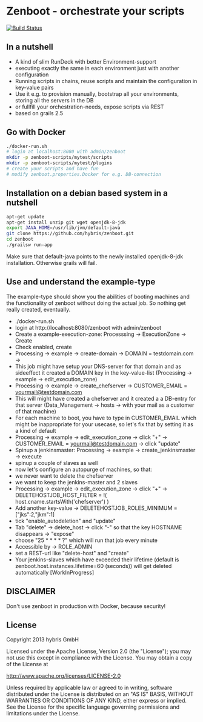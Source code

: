 Zenboot - orchestrate your scripts
==================================
[![Build Status](https://travis-ci.org/hybris/zenboot.png?branch=master)](https://travis-ci.org/hybris/zenboot)

## In a nutshell ##
* A kind of slim RunDeck with better Environment-support
* executing exactly the same in each environment just with another configuration
* Running scripts in chains, reuse scripts and maintain the configuration in key-value pairs
* Use it e.g. to provision manually, bootstrap all your environments, storing
all the servers in the DB
* or fullfill your orchestration-needs, expose scripts via REST
* based on grails 2.5

## Go with Docker

``` bash
./docker-run.sh
# login at localhost:8080 with admin/zenboot
mkdir -p zenboot-scripts/mytest/scripts
mkdir -p zenboot-scripts/mytest/plugins
# create your scripts and have fun
# modify zenboot.properties.Docker for e.g. DB-connection
```

## Installation on a debian based system in a nutshell ##

``` bash
apt-get update
apt-get install unzip git wget openjdk-8-jdk
export JAVA_HOME=/usr/lib/jvm/default-java
git clone https://github.com/hybris/zenboot.git
cd zenboot
./grailsw run-app
```

Make sure that default-java points to the newly installed openjdk-8-jdk installation. Otherwise grails will fail.

## Use and understand the example-type
The example-type should show you the abilities of booting machines and the functionality
of zenboot without doing the actual job. So nothing get really created, eventually.
* ./docker-run.sh
* login at http://localhost:8080/zenboot with admin/zenboot
* Create a example-execution-zone: Processsing -> ExecutionZone -> Create
* Check enabled, create
* Processing -> example -> create-domain -> DOMAIN = testdomain.com ->
* This job might have setup your DNS-server for that domain and as sideeffect it created
a DOMAIN key in the key-value-list (Processing -> example -> edit_execution_zone)
* Processing -> example -> create_chefserver -> CUSTOMER_EMAIL = yourmail@testdomain.com
* This will might have created a chefserver and it created a a DB-entry for that server
(Data_Management -> hosts -> with your mail as a customer of that machine)
* For each machine to boot, you have to type in CUSTOMER_EMAIL which might be inappropriate
for your usecase, so let's fix that by setting it as a kind of default
* Processing -> example -> edit_execution_zone -> click "+" -> CUSTOMER_EMAIL = yourmail@testdomain.com -> click "update"
* Spinup a jenkinsmaster: Processing -> example -> create_jenkinsmaster -> execute
* spinup a couple of slaves as well
* now let's configure an autopurge of machines, so that:
 * we never want to delete the chefserver
 * we want to keep the jenkins-master and 2 slaves
* Processing -> example -> edit_execution_zone -> click "+" -> DELETEHOSTJOB_HOST_FILTER = !( host.cname.startsWith('chefserver') )
* Add another key-value -> DELETEHOSTJOB_ROLES_MINIMUM = ["jks":2,"jkm":1]
* tick "enable_autodeletion" and "update"
* Tab "delete" ->  delete_host -> click "-" so that the key HOSTNAME disappears -> "expose"
* choose "25 * * * * ?" which will run that job every minute
* Accessible by -> ROLE_ADMIN
* set a REST-url like "delete-host" and "create"
* Your jenkins-slaves which have exceeded their lifetime (default is zenboot.host.instances.lifetime=60 (seconds))
will get deleted automatically
[WorkInProgress]

## DISCLAIMER ##
Don't use zenboot in production with Docker, because security!

## License ##
Copyright 2013 hybris GmbH

Licensed under the Apache License, Version 2.0 (the "License"); you may not use this except in compliance with the License. You may obtain a copy of the License at

http://www.apache.org/licenses/LICENSE-2.0

Unless required by applicable law or agreed to in writing, software distributed under the License is distributed on an "AS IS" BASIS, WITHOUT WARRANTIES OR CONDITIONS OF ANY KIND, either express or implied. See the License for the specific language governing permissions and limitations under the License.
